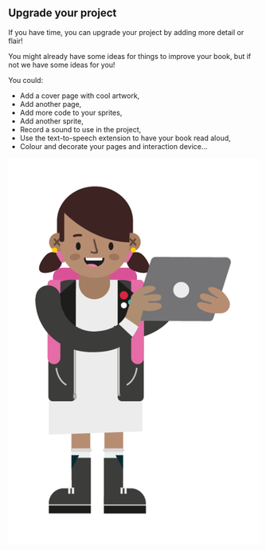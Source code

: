 ## Upgrade your project
If you have time, you can upgrade your project by adding more detail or flair! 

You might already have some ideas for things to improve your book, but if not we have some ideas for you!

You could:
+ Add a cover page with cool artwork,
+ Add another page,
+ Add more code to your sprites,
+ Add another sprite,
+ Record a sound to use in the project,
+ Use the text-to-speech extension to have your book read aloud, 
+ Colour and decorate your pages and interaction device...

![Young girl holding a laptop and smiling](images/CD-Character-Female-1-2.png)